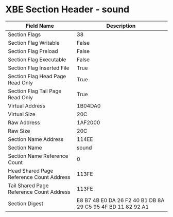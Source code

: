 # XBE Section Header - sound

| Field Name | Description |
|---|---|
| Section Flags | 38 |
| Section Flag Writable | False |
| Section Flag Preload | False |
| Section Flag Executable | False |
| Section Flag Inserted File | True |
| Section Flag Head Page Read Only | True |
| Section Flag Tail Page Read Only | True |
| Virtual Address | 1B04DA0 |
| Virtual Size | 20C |
| Raw Address | 1AF2000 |
| Raw Size | 20C |
| Section Name Address | 114EE |
| Section Name | sound |
| Section Name Reference Count | 0 |
| Head Shared Page Reference Count Address | 113FE |
| Tail Shared Page Reference Count Address | 113FE |
| Section Digest | E8 B7 4B E0 DA 26 F2 40 B1 DB 8A 29 C5 95 4F BD 11 82 92 A1 |

